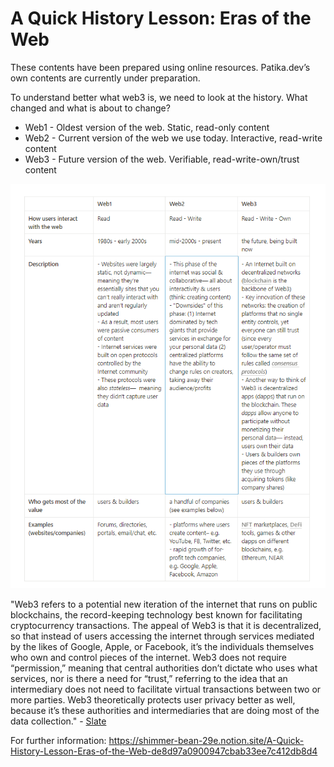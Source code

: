 # A Quick History Lesson: Eras of the Web

These contents have been prepared using online resources. Patika.dev’s own contents are currently under preparation.

To understand better what web3 is, we need to look  at  the history. What changed and what is about to change?  
 - Web1 - Oldest version of the web. Static, read-only content
 - Web2 - Current version of the web we use today. Interactive, read-write content
 - Web3 - Future version of the web. Verifiable, read-write-own/trust content

![images](https://raw.githubusercontent.com/Kodluyoruz/taskforce/main/Web3/quickHistoryLessonErasoftheWeb/figures/quickhistorylesson.PNG)

"Web3 refers to a potential new iteration of the internet that runs on public blockchains, the record-keeping technology best known for facilitating cryptocurrency transactions. The appeal of Web3 is that it is decentralized, so that instead of users accessing the internet through services mediated by the likes of Google, Apple, or Facebook, it’s the individuals themselves who own and control pieces of the internet. Web3 does not require “permission,” meaning that central authorities don’t dictate who uses what services, nor is there a need for “trust,” referring to the idea that an intermediary does not need to facilitate virtual transactions between two or more parties. Web3 theoretically protects user privacy better as well, because it’s these authorities and intermediaries that are doing most of the data collection." - [Slate](https://slate.com/technology/2021/11/web3-explained-crypto-nfts-bored-apes.html)

For further information: https://shimmer-bean-29e.notion.site/A-Quick-History-Lesson-Eras-of-the-Web-de8d97a0900947cbab33ee7c412db8d4
